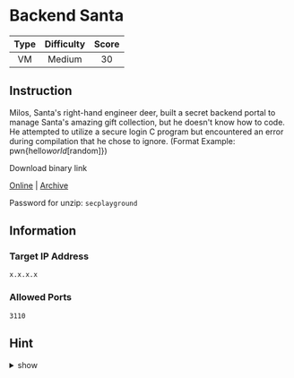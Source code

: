 # Backend Santa

| Type | Difficulty | Score |
| :--: | :--------: | :---: |
|  VM  |   Medium   |  30   |

## Instruction

Milos, Santa's right-hand engineer deer, built a secret backend portal to manage Santa's amazing gift collection, but he doesn't know how to code. He attempted to utilize a secure login C program but encountered an error during compilation that he chose to ignore. (Format Example: pwn{hello*world*[random]})

Download binary link

[Online](https://storage.googleapis.com/secplayground-event/merrychristmas2022/pwnable/pwn_backend_santa_binary.zip) | [Archive](pwn_backend_santa_binary.zip)

Password for unzip: `secplayground`

## Information

### Target IP Address

`x.x.x.x`

### Allowed Ports

`3110`

## Hint

<details>
<summary>show</summary>
I don’t know
</details>
